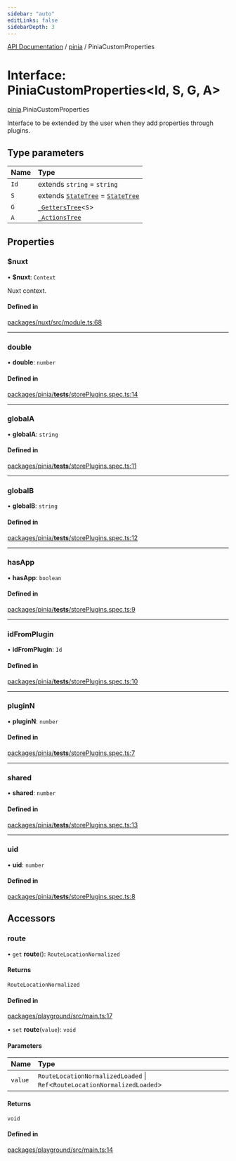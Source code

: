 ```yaml
---
sidebar: "auto"
editLinks: false
sidebarDepth: 3
---
```


[API Documentation](../index.md) / [pinia](../modules/pinia.md) / PiniaCustomProperties

# Interface: PiniaCustomProperties<Id, S, G, A\>

[pinia](../modules/pinia.md).PiniaCustomProperties

Interface to be extended by the user when they add properties through plugins.

## Type parameters

| Name | Type |
| :------ | :------ |
| `Id` | extends `string` = `string` |
| `S` | extends [`StateTree`](../modules/pinia.md#statetree) = [`StateTree`](../modules/pinia.md#statetree) |
| `G` | [`_GettersTree`](../modules/pinia.md#_getterstree)<`S`\> |
| `A` | [`_ActionsTree`](../modules/pinia.md#_actionstree) |

## Properties

### $nuxt

• **$nuxt**: `Context`

Nuxt context.

#### Defined in

[packages/nuxt/src/module.ts:68](https://github.com/vuejs/pinia/blob/2b998ee/packages/nuxt/src/module.ts#L68)

___

### double

• **double**: `number`

#### Defined in

[packages/pinia/__tests__/storePlugins.spec.ts:14](https://github.com/vuejs/pinia/blob/2b998ee/packages/pinia/__tests__/storePlugins.spec.ts#L14)

___

### globalA

• **globalA**: `string`

#### Defined in

[packages/pinia/__tests__/storePlugins.spec.ts:11](https://github.com/vuejs/pinia/blob/2b998ee/packages/pinia/__tests__/storePlugins.spec.ts#L11)

___

### globalB

• **globalB**: `string`

#### Defined in

[packages/pinia/__tests__/storePlugins.spec.ts:12](https://github.com/vuejs/pinia/blob/2b998ee/packages/pinia/__tests__/storePlugins.spec.ts#L12)

___

### hasApp

• **hasApp**: `boolean`

#### Defined in

[packages/pinia/__tests__/storePlugins.spec.ts:9](https://github.com/vuejs/pinia/blob/2b998ee/packages/pinia/__tests__/storePlugins.spec.ts#L9)

___

### idFromPlugin

• **idFromPlugin**: `Id`

#### Defined in

[packages/pinia/__tests__/storePlugins.spec.ts:10](https://github.com/vuejs/pinia/blob/2b998ee/packages/pinia/__tests__/storePlugins.spec.ts#L10)

___

### pluginN

• **pluginN**: `number`

#### Defined in

[packages/pinia/__tests__/storePlugins.spec.ts:7](https://github.com/vuejs/pinia/blob/2b998ee/packages/pinia/__tests__/storePlugins.spec.ts#L7)

___

### shared

• **shared**: `number`

#### Defined in

[packages/pinia/__tests__/storePlugins.spec.ts:13](https://github.com/vuejs/pinia/blob/2b998ee/packages/pinia/__tests__/storePlugins.spec.ts#L13)

___

### uid

• **uid**: `number`

#### Defined in

[packages/pinia/__tests__/storePlugins.spec.ts:8](https://github.com/vuejs/pinia/blob/2b998ee/packages/pinia/__tests__/storePlugins.spec.ts#L8)

## Accessors

### route

• `get` **route**(): `RouteLocationNormalized`

#### Returns

`RouteLocationNormalized`

#### Defined in

[packages/playground/src/main.ts:17](https://github.com/vuejs/pinia/blob/2b998ee/packages/playground/src/main.ts#L17)

• `set` **route**(`value`): `void`

#### Parameters

| Name | Type |
| :------ | :------ |
| `value` | `RouteLocationNormalizedLoaded` \| `Ref`<`RouteLocationNormalizedLoaded`\> |

#### Returns

`void`

#### Defined in

[packages/playground/src/main.ts:14](https://github.com/vuejs/pinia/blob/2b998ee/packages/playground/src/main.ts#L14)
